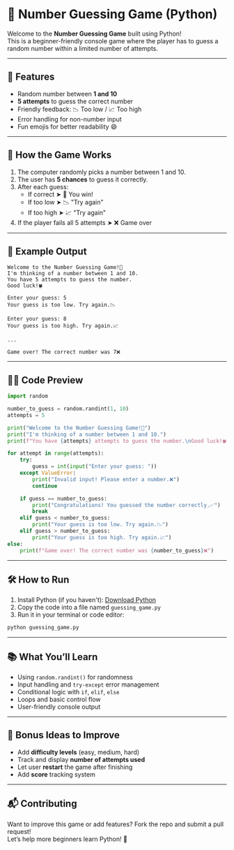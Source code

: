 
# 🎯 Number Guessing Game (Python)

Welcome to the **Number Guessing Game** built using Python!  
This is a beginner-friendly console game where the player has to guess a random number within a limited number of attempts.

---

## 📌 Features

- Random number between **1 and 10**
- **5 attempts** to guess the correct number
- Friendly feedback: 📉 Too low / 📈 Too high
- Error handling for non-number input
- Fun emojis for better readability 😄

---

## 🧠 How the Game Works

1. The computer randomly picks a number between 1 and 10.
2. The user has **5 chances** to guess it correctly.
3. After each guess:
   - If correct ➤ 🎉 You win!
   - If too low ➤ 📉 "Try again"
   - If too high ➤ 📈 "Try again"
4. If the player fails all 5 attempts ➤ ❌ Game over

---

## 🧾 Example Output

```
Welcome to the Number Guessing Game!🎯
I'm thinking of a number between 1 and 10.
You have 5 attempts to guess the number.
Good luck!🍀

Enter your guess: 5
Your guess is too low. Try again.📉

Enter your guess: 8
Your guess is too high. Try again.📈

...

Game over! The correct number was 7❌
```

---

## 🧑‍💻 Code Preview

```python
import random

number_to_guess = random.randint(1, 10)
attempts = 5

print("Welcome to the Number Guessing Game!🎯")
print("I'm thinking of a number between 1 and 10.")
print(f"You have {attempts} attempts to guess the number.\nGood luck!🍀")

for attempt in range(attempts):
    try:
        guess = int(input("Enter your guess: "))
    except ValueError:
        print("Invalid input! Please enter a number.❌")
        continue

    if guess == number_to_guess:
        print("Congratulations! You guessed the number correctly.✅")
        break
    elif guess < number_to_guess:
        print("Your guess is too low. Try again.📉")
    elif guess > number_to_guess:
        print("Your guess is too high. Try again.📈")
else:
    print(f"Game over! The correct number was {number_to_guess}❌")
```

---

## 🛠️ How to Run

1. Install Python (if you haven't): [Download Python](https://www.python.org/downloads/)
2. Copy the code into a file named `guessing_game.py`
3. Run it in your terminal or code editor:

```bash
python guessing_game.py
```

---

## 📚 What You’ll Learn

- Using `random.randint()` for randomness
- Input handling and `try-except` error management
- Conditional logic with `if`, `elif`, `else`
- Loops and basic control flow
- User-friendly console output

---

## 🌟 Bonus Ideas to Improve

- Add **difficulty levels** (easy, medium, hard)
- Track and display **number of attempts used**
- Let user **restart** the game after finishing
- Add **score** tracking system

---

## 📬 Contributing

Want to improve this game or add features? Fork the repo and submit a pull request!  
Let’s help more beginners learn Python! 🐍

